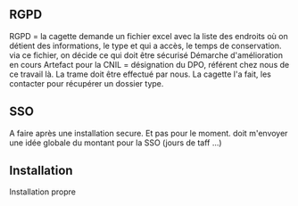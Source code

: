 
## RGPD
RGPD = la cagette demande un fichier excel avec la liste des endroits où on détient des informations, le type et qui a accès, le temps de conservation. 
via ce fichier, on décide ce qui doit être sécurisé
Démarche d'amélioration en cours
Artefact pour la CNIL = désignation du DPO, référent chez nous de ce travail là. La trame doit être effectué par nous. La cagette l'a fait, les contacter pour récupérer un dossier type.


## SSO
A faire après une installation secure. Et pas pour le moment.
doit m'envoyer une idée globale du montant pour la SSO (jours de taff ...)

## Installation
Installation propre
